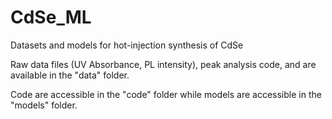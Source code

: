 # CdSe_ML
Datasets and models for hot-injection synthesis of CdSe

Raw data files (UV Absorbance, PL intensity), peak analysis code, and are available in the "data" folder.

Code are accessible in the "code" folder while models are accessible in the "models" folder.
